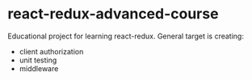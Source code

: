 # react-redux-advanced-course
Educational project for learning react-redux. General target is creating:
* client authorization
* unit testing
* middleware

